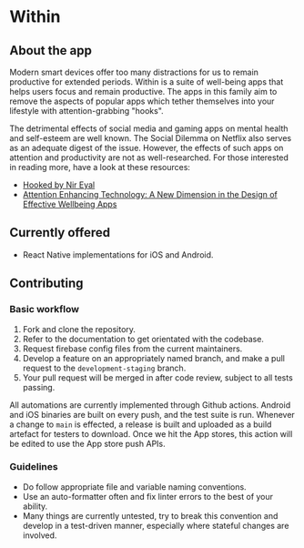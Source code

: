 # Within

## About the app

Modern smart devices offer too many distractions for us to remain productive for extended periods. Within is a suite of well-being apps that helps users focus and remain productive. The apps in this family aim to remove the aspects of popular apps which tether themselves into your lifestyle with attention-grabbing "hooks".

The detrimental effects of social media and gaming apps on mental health and self-esteem are well known. The Social Dilemma on Netflix also serves as an adequate digest of the issue. However, the effects of such apps on attention and productivity are not as well-researched. For those interested in reading more, have a look at these resources:

- [Hooked by Nir Eyal](https://www.amazon.co.uk/Hooked-How-Build-Habit-Forming-Products/dp/B00HZOBOUO/ref=sr_1_1?adgrpid=54037409435&dchild=1&gclid=Cj0KCQjw5auGBhDEARIsAFyNm9E4n4qyIkApBRehhLcNnxiFWQnnJD3ueIBBKH7LjBRvsnV6p6F_zCMaAsIPEALw_wcB&hvadid=259043076936&hvdev=c&hvlocphy=9072504&hvnetw=g&hvqmt=e&hvrand=13303443007801974394&hvtargid=kwd-299801729894&hydadcr=18461_1817222&keywords=hooked+nir+eyal&qid=1623964716&s=books&sr=1-1)
- [Attention Enhancing Technology: A New Dimension in the Design of Effective Wellbeing Apps](https://ieeexplore.ieee.org/abstract/document/9392016)

## Currently offered

- React Native implementations for iOS and Android.

## Contributing

### Basic workflow

1. Fork and clone the repository.
2. Refer to the documentation to get orientated with the codebase.
3. Request firebase config files from the current maintainers.
4. Develop a feature on an appropriately named branch, and make a pull request to the `development-staging` branch.
5. Your pull request will be merged in after code review, subject to all tests passing.

All automations are currently implemented through Github actions. Android and iOS binaries are built on every push, and the test suite is run. Whenever a change to `main` is effected, a release is built and uploaded as a build artefact for testers to download. Once we hit the App stores, this action will be edited to use the App store push APIs.

### Guidelines

- Do follow appropriate file and variable naming conventions.
- Use an auto-formatter often and fix linter errors to the best of your ability.
- Many things are currently untested, try to break this convention and develop in a test-driven manner, especially where stateful changes are involved.
